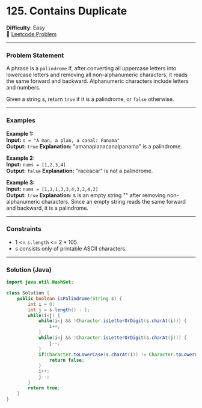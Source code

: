 # 125. Contains Duplicate

**Difficulty**: Easy  
🔗 [Leetcode Problem](https://leetcode.com/problems/valid-palindrome/)

---

### Problem Statement  
A phrase is a `palindrome` if, after converting all uppercase letters into lowercase letters and removing all non-alphanumeric characters, it reads the same forward and backward. Alphanumeric characters include letters and numbers.

Given a string s, return `true` if it is a palindrome, or `false` otherwise.

---

### Examples

**Example 1:**  
**Input:** `s = "A man, a plan, a canal: Panama"`  
**Output:** `true`
**Explanation:** "amanaplanacanalpanama" is a palindrome.

**Example 2:**  
**Input:** `nums = [1,2,3,4]`  
**Output:** `false`
**Explanation:** "raceacar" is not a palindrome.

**Example 3:**  
**Input:** `nums = [1,1,1,3,3,4,3,2,4,2]`  
**Output:** `true`
**Explanation:** s is an empty string "" after removing non-alphanumeric characters.
Since an empty string reads the same forward and backward, it is a palindrome.

---

### Constraints
- 1 <= `s.length` <= 2 * 105  
- s consists only of printable ASCII characters.

---

### Solution (Java)
```java
import java.util.HashSet;

class Solution {
    public boolean isPalindrome(String s) {
        int i = 0;
        int j = s.length() - 1;
        while(i<j) {
            while(i<j && !Character.isLetterOrDigit(s.charAt(i))) {
                i++;
            }
            while(i<j && !Character.isLetterOrDigit(s.charAt(j))) {
                j--;
            }
            if(Character.toLowerCase(s.charAt(i)) != Character.toLowerCase(s.charAt(j))) {
                return false;
            }
            i++;
            j--;
        }
        return true;
    }
}
